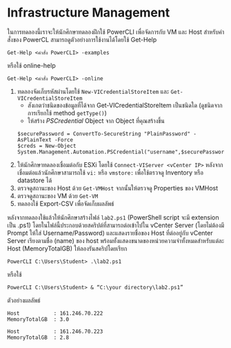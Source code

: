 # Infrastructure Management

ในการทดลองนี้เราจะให้นักศึกษาทดลองฝึกใช้ PowerCLI เพื่อจัดการกับ VM และ Host สำหรับคำสั่งของ PowerCL
สามารถดูตัวอย่างการใช้งานได้โดยใช้ Get-Help
```
Get-Help <คำสั่ง PowerCLI> -examples
```
หรือใช้ online-help
```
Get-Help <คำสั่ง PowerCLI> -online
```
1. ทดลองจัดเก็บรหัสผ่านโดยใช้ `New-VICredentialStoreItem` และ `Get-VICredentialStoreItem`
   * สังเกตว่าชนิดของข้อมูลที่ได้จาก Get-VICredentialStoreItem เป็นชนิดใด (ดูชนิดจากการเรียกใช้ method `getType()`)
   * ให้สร้าง *PSCredential* Object จาก Object ที่คุณสร้างขึ้น
   ```
   $securePassword = ConvertTo-SecureString "PlainPassword" -AsPlainText -Force
   $creds = New-Object System.Management.Automation.PSCredential("username",$securePassword)
   ```
2. ให้นักศึกษาทดลองเชื่อมต่อกับ ESXi โดยใช้ `Connect-VIServer <vCenter IP>`
   หลังจากเชื่อมต่อแล้วนักศึกษาสามารถใช้ `vi:` หรือ `vmstore:` เพื่อใช้ตรวจดู Inventory หรือ datastore ได้
3. ตรวจดูสถานะของ Host ด้วย `Get-VMHost` จากนั้นให้ตรวจดู Properties ของ VMHost
4. ตรวจดูสถานะของ VM ด้วย `Get-VM`
6. ทดลองใช้ Export-CSV เพื่อจัดเก็บผลลัพธ์

หลังจากทดลองใช้แล้วให้นักศึกษาสร้างไฟล์ `lab2.ps1` (PowerShell script จะมี extension เป็น .ps1)
โดยในไฟล์นี้ประกอบด้วยสคริปต์ที่สามารถต่อเข้าไปใน vCenter Server (โดยไม่ต้องมี Prompt ให้ใส่ Username/Password)
และแสดงรายชื่อของ Host ที่ต่ออยู่กับ vCenter Server เรียงตามชื่อ (name) ของ host
พร้อมทั้งแสดงขนาดของหน่วยความจำทั้งหมดสำหรับแต่ละ Host (MemoryTotalGB)
ให้ลองรันสคริปโดยเรียก
```
PowerCLI C:\Users\Student> .\lab2.ps1
```
หรือใช้
```
PowerCLI C:\Users\Student> & “C:\your directory\lab2.ps1”
```
ตัวอย่างผลลัพธ์
```
Host           : 161.246.70.222
MemoryTotalGB  : 3.0

Host           : 161.246.70.223
MemoryTotalGB  : 2.8
```